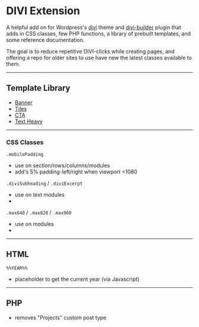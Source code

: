 # DIVI Extension

A helpful add on for Wordpress's [divi](https://www.elegantthemes.com/gallery/divi/) theme and  [divi-builder](https://www.elegantthemes.com/plugins/divi-builder/) plugin that adds in CSS classes, few PHP functions, a library of prebuilt templates, and some reference documentation.

The goal is to reduce repetitive DIVI-clicks while creating pages, and offering a repo for older sites to use have new the latest classes available to them.

---

## Template Library

* [Banner](#)
* [Tiles](#)
* [CTA](#)
* [Text Heavy](#)

---

### CSS Classes

`.mobilePadding`

* use on section/rows/columns/modules
* add's 5% padding-left/right when viewport <1080

`.diviSubheading` / `.diviExcerpt`

* use on text modules
*

`.max640` / `.max820` / `.max960`

* use on modules
*

---

## HTML

`%%YEAR%%`

* placeholder to get the current year (via Javascript)

---

## PHP

* removes "Projects" custom post type
